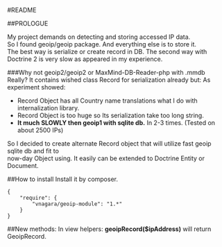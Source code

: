 #README

##PROLOGUE

My project demands on detecting and storing accessed IP data.  
So I found geoip/geoip package. And everything else is to store it.  
The best way is serialize or create record in DB. The second way with Doctrine 2 is very slow as appeared in my experience.

###Why not geoip2/geoip2 or MaxMind-DB-Reader-php with .mmdb
Really? It contains wished class Record for serialization already but:
As experiment showed:

-   Record Object has all Country name translations what I do with internalization library.
-   Record Object is too huge so Its serialization take too long string.
-   __It much SLOWLY then geoip1 with sqlite db.__ In 2-3 times. (Tested on about 2500 IPs)

So I decided to create alternate Record object that will utilize fast geoip sqlite db and fit to  
now-day Object using. It easily can be extended to Doctrine Entity or Document.

##How to install
Install it by composer.
~~~
{
    "require": {
        "vnagara/geoip-module": "1.*"
    }
}
~~~

##New methods:
In view helpers: __geoipRecord($ipAddress)__ will return GeoipRecord.